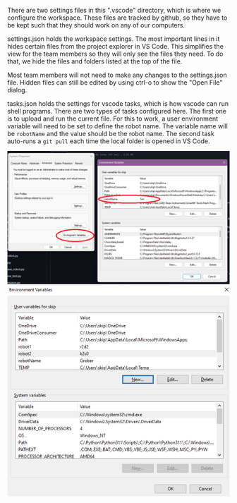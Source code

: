 There are two settings files in this ".vscode" directory, which is where we configure the workspace. These files are tracked by github, so they have to be kept such that they should work on any of our computers.  

settings.json holds the workspace settings. The most important lines in it hides certain files from the project explorer in VS Code. This simplifies the view for the team members so they will only see the files they need. To do that, we hide the files and folders listed at the top of the file.  

Most team members will not need to make any changes to the settings.json file. Hidden files can still be edited by using ctrl-o to show the "Open File" dialog.  

tasks.json holds the settings for vscode tasks, which is how vscode can run shell programs. There are two types of tasks configured here. The first one is to upload and run the current file. For this to work, a user environment variable will need to be set to define the robot name. The variable name will be `robotName` and the value should be the robot name. The second task auto-runs a `git pull` each time the local folder is opened in VS Code.

![](../help/images/EnvironmentVariables.png)
![](../help/images/EnvironmentVariables2.png)
